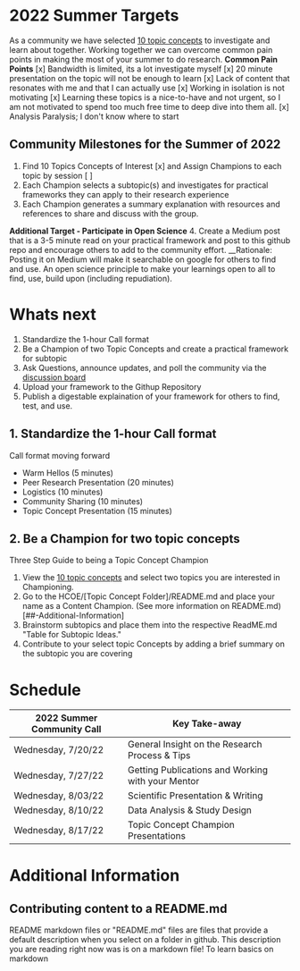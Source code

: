 # 2022 Summer Targets

As a community we have selected [10 topic concepts](https://github.com/Open-Research-Program/HCOE/blob/main/Learnings/README.md) to investigate and learn about together.  Working together we can overcome common pain points in making the most of your summer to do research.
****Common Pain Points****
[x] Bandwidth is limited, its a lot investigate myself
[x] 20 minute presentation on the topic will not be enough to learn
[x] Lack of content that resonates with me and that I can actually use
[x] Working in isolation is not motivating
[x] Learning these topics is a nice-to-have and not urgent, so I am not motivated to spend too much free time to deep dive into them all.
[x] Analysis Paralysis; I don't know where to start

## Community Milestones for the Summer of 2022
1. Find 10 Topics Concepts of Interest [x] and Assign Champions to each topic by session [ ]
2. Each Champion selects a subtopic(s) and investigates for practical frameworks they can apply to their research experience
3. Each Champion generates a summary explanation with resources and references to share and discuss with the group.

****Additional Target - Participate in Open Science****
4. Create a Medium post that is a 3-5 minute read on your practical framework and post to this github repo and encourage others to add to the community effort.
__Rationale:  Posting it on Medium will make it searchable on google for others to find and use. 
An open science principle to make your learnings open to all to find, use, build upon (including repudiation).  

# Whats next
1. Standardize the 1-hour Call format
2. Be a Champion of two Topic Concepts and create a practical framework for subtopic
3. Ask Questions, announce updates, and poll the community via the [discussion board](https://github.com/Open-Research-Program/HCOE/discussions)
4. Upload your framework to the Githup Repository 
5. Publish a digestable explaination of your framework for others to find, test, and use.

## 1. Standardize the 1-hour Call format
Call format moving forward
* Warm Hellos (5 minutes)
* Peer Research Presentation (20 minutes) 
* Logistics (10 minutes) 
* Community Sharing (10 minutes)
* Topic Concept Presentation (15 minutes) 

## 2.  Be a Champion for two topic concepts

Three Step Guide to being a Topic Concept Champion
1. View the [10 topic concepts](https://github.com/Open-Research-Program/HCOE/blob/main/Learnings/README.md) and select two topics you are interested in Championing. 
2. Go to the HCOE/[Topic Concept Folder]/README.md and place your name as a Content Champion.  (See more information on README.md)[##-Additional-Information]
3. Brainstorm subtopics and place them into the respective ReadME.md "Table for Subtopic Ideas."    
4. Contribute to your select topic Concepts by adding a brief summary on the subtopic you are covering 





# Schedule 

| 2022 Summer Community Call |  Key Take-away | 
| ----- | ---------------------- |
| Wednesday, 7/20/22 | General Insight on the Research Process & Tips |
| Wednesday, 7/27/22 | Getting Publications and Working with your Mentor | 
| Wednesday, 8/03/22 | Scientific Presentation & Writing |
| Wednesday, 8/10/22 | Data Analysis & Study Design |
| Wednesday, 8/17/22 | Topic Concept Champion Presentations |



# Additional Information
## Contributing content to a README.md
README markdown files or "README.md" files are files that provide a default description when you select on a folder in github.  This description you are reading right now was is on a markdown file! To learn basics on markdown 
